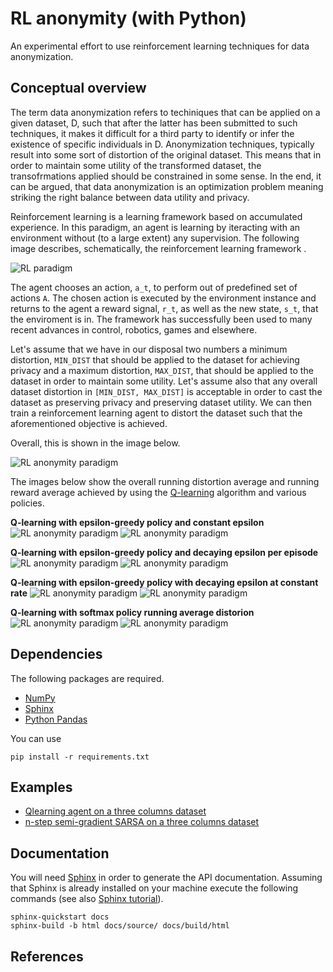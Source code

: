 # RL anonymity (with Python)

An experimental effort to use reinforcement learning techniques for data anonymization. 

## Conceptual overview

The term data anonymization refers to techiniques that can be applied on a given dataset, D, such that after
the latter has been submitted to such techniques, it makes it difficult for a third party to identify or infer the existence
of specific individuals in D. Anonymization techniques, typically result into some sort of distortion
of the original dataset. This means that in order to maintain some utility of the transformed dataset, the transofrmations
applied should be constrained in some sense. In the end, it can be argued, that data anonymization is an optimization problem
meaning striking the right balance between data utility and privacy. 

Reinforcement learning is a learning framework based on accumulated experience. In this paradigm, an agent is learning by iteracting with an environment 
without (to a large extent) any supervision. The following image describes, schematically, the reinforcement learning framework .

![RL paradigm](images/agent_environment_interface.png "Reinforcement learning paradigm") 

The agent chooses an action, ```a_t```, to perform out of predefined set of actions ```A```. The chosen action is executed by the environment
instance and returns to the agent a reward signal, ```r_t```, as well as the new state, ```s_t```, that the enviroment is in. 
The framework has successfully been used  to many recent advances in control, robotics, games and elsewhere.


Let's assume that we have in our disposal two numbers a minimum distortion, ```MIN_DIST``` that should be applied to the dataset
for achieving privacy and a maximum distortion, ```MAX_DIST```,  that should be applied to the dataset in order to maintain some utility.
Let's assume also that any overall dataset distortion in ```[MIN_DIST, MAX_DIST]``` is acceptable in order to cast the dataset as 
preserving  privacy and preserving dataset utility. We can then train a reinforcement learning agent to distort the dataset
such that the aforementioned objective is achieved.

Overall, this is shown in the image below.

![RL anonymity paradigm](images/general_concept.png "Reinforcement learning anonymity schematics")

The images below show the overall running distortion average and running reward average achieved by using the 
<a href="https://en.wikipedia.org/wiki/Q-learning">Q-learning</a> algorithm and various policies.

**Q-learning with epsilon-greedy policy and constant epsilon**
![RL anonymity paradigm](images/q_learn_epsilon_greedy_avg_run_distortion.png "Epsilon-greedy constant epsilon ")
![RL anonymity paradigm](images/q_learn_epsilon_greedy_avg_run_reward.png "Reinforcement learning anonymity schematics")

**Q-learning with epsilon-greedy policy and decaying epsilon per episode**
![RL anonymity paradigm](images/q_learn_epsilon_greedy_decay_avg_run_distortion.png "Reinforcement learning anonymity schematics")
![RL anonymity paradigm](images/q_learn_epsilon_greedy_decay_avg_run_reward.png "Reinforcement learning anonymity schematics")


**Q-learning with epsilon-greedy policy with decaying epsilon at constant rate**
![RL anonymity paradigm](images/q_learn_epsilon_greedy_decay_rate_avg_run_distortion.png "Reinforcement learning anonymity schematics")
![RL anonymity paradigm](images/q_learn_epsilon_greedy_decay_rate_avg_run_reward.png "Reinforcement learning anonymity schematics")

**Q-learning with softmax policy running average distorion**
![RL anonymity paradigm](images/q_learn_softmax_avg_run_distortion.png "Reinforcement learning anonymity schematics")
![RL anonymity paradigm](images/q_learn_softmax_avg_run_reward.png "Reinforcement learning anonymity schematics")


## Dependencies 

The following packages are required. 

- <a href="#">NumPy</a>
- <a href="https://www.sphinx-doc.org/en/master/">Sphinx</a> 
- <a href="#">Python Pandas</a>

You can use 

```
pip install -r requirements.txt
```

## Examples

- <a href="src/examples/qlearning_three_columns.py"> Qlearning agent on a three columns dataset</a>
- <a href="src/examples/nstep_semi_grad_sarsa_three_columns.py"> n-step semi-gradient SARSA on  a three columns dataset</a>

## Documentation

You will need <a href="https://www.sphinx-doc.org/en/master/">Sphinx</a> in order to generate the API documentation. Assuming that Sphinx is already installed
on your machine execute the following commands (see also <a href="https://www.sphinx-doc.org/en/master/tutorial/index.html">Sphinx tutorial</a>). 

```
sphinx-quickstart docs
sphinx-build -b html docs/source/ docs/build/html
```

## References


